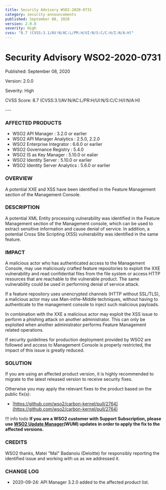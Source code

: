 ```yaml
---
title: Security Advisory WSO2-2020-0731
category: security-announcements
published: September 08, 2020
version: 2.0.0
severity: High
cvss: "8.7 (CVSS:3.1/AV:N/AC:L/PR:H/UI:N/S:C/C:H/I:N/A:H)"
---
```


# Security Advisory WSO2-2020-0731

<p class="doc-info">Published: September 08, 2020</p>
<p class="doc-info">Version: 2.0.0</p>
<p class="doc-info">Severity: High</p>
<p class="doc-info">CVSS Score: 8.7 (CVSS:3.1/AV:N/AC:L/PR:H/UI:N/S:C/C:H/I:N/A:H)</p>
---

### AFFECTED PRODUCTS
* WSO2 API Manager : 3.2.0 or earlier
* WSO2 API Manager Analytics : 2.5.0, 2.2.0
* WSO2 Enterprise Integrator : 6.6.0 or earlier
* WSO2 Governance Registry : 5.4.0
* WSO2 IS as Key Manager : 5.10.0 or ealier   
* WSO2 Identity Server : 5.10.0 or earlier
* WSO2 Identity Server Analytics : 5.6.0 or earlier


### OVERVIEW
A potential XXE and XSS have been identified in the Feature Management section of the Management Console.


### DESCRIPTION
A potential XML Entity processing vulnerability was identified in the Feature Management section of the Management console, which can be used to extract sensitive information and cause denial of service. In addition, a potential Cross Site Scripting (XSS) vulnerability was identified in the same feature.


### IMPACT
A malicious actor who has authenticated access to the Management Console, may use maliciously crafted feature repositories to exploit the XXE vulnerability and read confidential files from the file system or access HTTP resources that are reachable to the vulnerable product. The same vulnerability could be used in performing denial of service attack.

If a feature repository uses unencrypted channels (HTTP without SSL/TLS), a malicious actor may use Man-inthe-Middle techniques, without having to authenticate to the management console to inject such malicious payloads.

In combination with the XXE a malicious actor may exploit the XSS issue to perform a phishing attack on another administrator. This can only be exploited when another administrator performs Feature Management related operations.

If security guidelines for production deployment provided by WSO2 are followed and access to Management Console is properly restricted, the impact of this issue is greatly reduced.


### SOLUTION
If you are using an affected product version, it is highly recommended to migrate to the latest released version to receive security fixes.

Otherwise you may apply the relevant fixes to the product based on the public fix(s):

* [https://github.com/wso2/carbon-kernel/pull/2764](https://github.com/wso2/carbon-kernel/pull/2764)


!!! info todo
    **If you are a WSO2 customer with Support Subscription, please use [WSO2 Update Manager](https://wso2.com/updates/wum)(WUM) updates in order to apply the fix to the affected versions.**


### CREDITS
WSO2 thanks, Matei "Mal" Badanoiu (Deloitte) for responsibly reporting the identified issue and working with us as we addressed it.


### CHANGE LOG
* 2020-09-24: API Manager 3.2.0 added to the affected product list.
